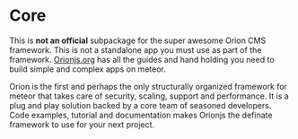 # Core
This is **not an official** subpackage for the super awesome Orion CMS framework. This is not a standalone app you must use as part of the framework. 
[Orionjs.org](http://Orionjs.org) has all the guides and hand holding you need to build simple and complex apps on meteor. 

Orion is the first and perhaps the only structurally organized framework for meteor that takes care of security, scaling, support and performance. It is a plug and play solution backed by a core team of seasoned developers. Code examples, tutorial and documentation makes Orionjs the definate framework to use for your next project.
